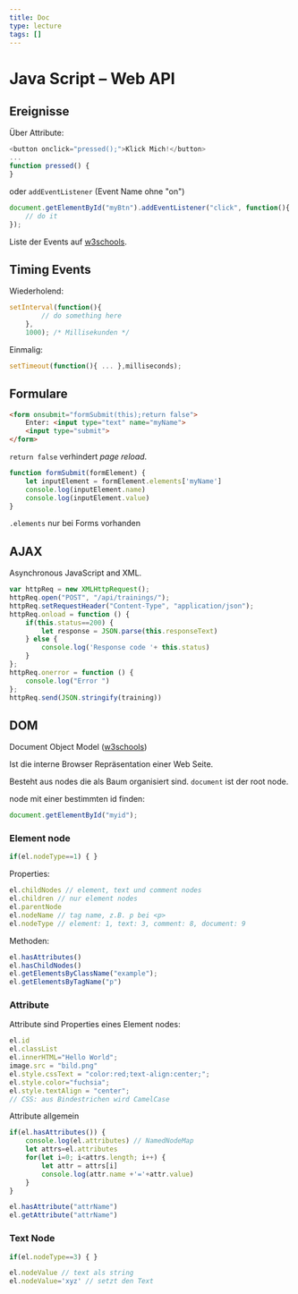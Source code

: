 ```yaml
---
title: Doc
type: lecture
tags: []
---
```


# Java Script – Web API



## Ereignisse

Über Attribute:

```javascript
<button onclick="pressed();">Klick Mich!</button>
...
function pressed() {
}
```

oder `addEventListener` (Event Name ohne "on")

```javascript
document.getElementById("myBtn").addEventListener("click", function(){
    // do it
});
```

Liste der Events auf [w3schools](https://www.w3schools.com/tags/ref_eventattributes.asp).



## Timing Events

Wiederholend:
```javascript
setInterval(function(){
        // do something here
    },
    1000); /* Millisekunden */
```

Einmalig:
```javascript
setTimeout(function(){ ... },milliseconds);
```



## Formulare

```html
<form onsubmit="formSubmit(this);return false">
    Enter: <input type="text" name="myName">
    <input type="submit">
</form>
```

`return false` verhindert *page reload*.

```javascript
function formSubmit(formElement) {
    let inputElement = formElement.elements['myName']
    console.log(inputElement.name)
    console.log(inputElement.value)
}
```

`.elements` nur bei Forms vorhanden



## AJAX

Asynchronous JavaScript and XML.

```javascript
var httpReq = new XMLHttpRequest();
httpReq.open("POST", "/api/trainings/");
httpReq.setRequestHeader("Content-Type", "application/json");
httpReq.onload = function () {
    if(this.status==200) {
        let response = JSON.parse(this.responseText)
    } else {
        console.log('Response code '+ this.status)
    }
};
httpReq.onerror = function () {
    console.log("Error ")
};
httpReq.send(JSON.stringify(training))
```



## DOM

Document Object Model ([w3schools](https://www.w3schools.com/jsref/dom_obj_document.asp))

Ist die interne Browser Repräsentation einer Web Seite.

Besteht aus nodes die als Baum organisiert sind. 
`document` ist der root node.

node mit einer bestimmten id finden:

```javascript
document.getElementById("myid");
```

### Element node

```javascript
if(el.nodeType==1) { }
```

Properties:
```javascript
el.childNodes // element, text und comment nodes
el.children // nur element nodes
el.parentNode
el.nodeName // tag name, z.B. p bei <p>
el.nodeType // element: 1, text: 3, comment: 8, document: 9
```

Methoden:
```javascript
el.hasAttributes()
el.hasChildNodes()
el.getElementsByClassName("example");
el.getElementsByTagName("p")
```

### Attribute

Attribute sind Properties eines Element nodes:

```javascript
el.id
el.classList
el.innerHTML="Hello World";
image.src = "bild.png"
el.style.cssText = "color:red;text-align:center;";
el.style.color="fuchsia";
el.style.textAlign = "center";
// CSS: aus Bindestrichen wird CamelCase
```

Attribute allgemein

```javascript
if(el.hasAttributes()) {
    console.log(el.attributes) // NamedNodeMap
    let attrs=el.attributes
    for(let i=0; i<attrs.length; i++) {
        let attr = attrs[i]
        console.log(attr.name +'='+attr.value)
    }
}
```

```javascript
el.hasAttribute("attrName")
el.getAttribute("attrName")
```

### Text Node

```javascript
if(el.nodeType==3) { }
```

```javascript
el.nodeValue // text als string
el.nodeValue='xyz' // setzt den Text
```